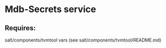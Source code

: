 # Mdb-Secrets service

## Requires:
salt/components/tvmtool vars (see salt/components/tvmtool/README.md)
